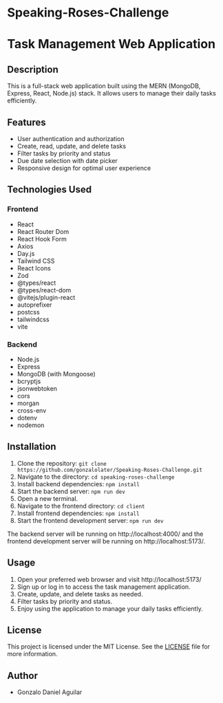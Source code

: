 # Speaking-Roses-Challenge

# Task Management Web Application

## Description
This is a full-stack web application built using the MERN (MongoDB, Express, React, Node.js) stack. It allows users to manage their daily tasks efficiently.

## Features
- User authentication and authorization
- Create, read, update, and delete tasks
- Filter tasks by priority and status
- Due date selection with date picker
- Responsive design for optimal user experience

## Technologies Used
### Frontend
- React
- React Router Dom
- React Hook Form
- Axios
- Day.js
- Tailwind CSS
- React Icons
- Zod
- @types/react
- @types/react-dom
- @vitejs/plugin-react
- autoprefixer
- postcss
- tailwindcss
- vite

### Backend
- Node.js
- Express
- MongoDB (with Mongoose)
- bcryptjs
- jsonwebtoken
- cors
- morgan
- cross-env
- dotenv
- nodemon

## Installation
1. Clone the repository: `git clone https://github.com/gonzalolater/Speaking-Roses-Challenge.git`
2. Navigate to the directory: `cd speaking-roses-challenge`
3. Install backend dependencies: `npm install`
4. Start the backend server: `npm run dev`
5. Open a new terminal.
6. Navigate to the frontend directory: `cd client`
7. Install frontend dependencies: `npm install`
8. Start the frontend development server: `npm run dev`

The backend server will be running on http://localhost:4000/ and the frontend development server will be running on http://localhost:5173/.

## Usage
1. Open your preferred web browser and visit http://localhost:5173/
2. Sign up or log in to access the task management application.
3. Create, update, and delete tasks as needed.
4. Filter tasks by priority and status.
5. Enjoy using the application to manage your daily tasks efficiently.

## License
This project is licensed under the MIT License. See the [LICENSE](LICENSE) file for more information.

## Author
- Gonzalo Daniel Aguilar